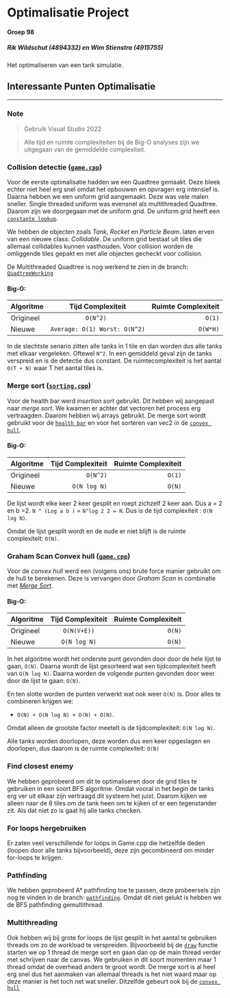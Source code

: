 # Optimalisatie Project
#### Groep 98
##### Rik Wildschut (4894332) en Wim Stienstra (4915755)
Het optimaliseren van een tank simulatie.




## Interessante Punten Optimalisatie
---
### Note
> Gebruik Visual Studio 2022

> Alle tijd en ruimte complexiteiten bij de Big-O analyses zijn we uitgegaan van de gemiddelde complexiteit. 


### **Collision detectie ([`game.cpp`](./game.cpp#L389))**
Voor de eerste optimalisatie hadden we een Quadtree gemaakt. Deze bleek echter niet heel erg snel omdat het opbouwen en opvragen erg intensief is.
Daarna hebben we een uniform grid aangemaakt. Deze was vele malen sneller. Single threaded uniform was evensnel als multithreaded Quadtree.
Daarom zijn we doorgegaan met de uniform grid. 
De uniform grid heeft een [`constante lookup`](./collision_grid.cpp#L30). 

We hebben de objecten zoals *Tank*, *Rocket* en *Particle Beam*. laten erven van een nieuwe class: *Collidable*. De uniform grid bestaat uit tiles die allemaal collidables kunnen vasthouden. Voor collision worden de omliggende tiles gepakt en met alle objecten gecheckt voor collision.

De Multithreaded Quadtree is nog werkend te zien in de branch: [`QuadtreeWorking`](https://github.com/NHLStenden-HBO-ICT-SE/periode-2---optimalisatie-p2-groep-98/tree/QuadtreeWorking)
#### **Big-O**:
| Algoritme        | Tijd Complexiteit          | Ruimte Complexiteit  |
| ------------- |:-------------:| -----:|
| Origineel     | `O(N^2) `                     | `O(1)`
| Nieuwe        | `Average: O(1) Worst: O(N^2)`                      | `O(W*H)` |

In de slechtste senario zitten alle tanks in 1 tile en dan worden dus alle tanks met elkaar vergeleken. Oftewel `N^2`.
In een gemiddeld geval zijn de tanks verspreid en is de detectie dus constant.
De ruimtecomplexiteit is het aantal `O(T + N)` waar T het aantal tiles is.


### **Merge sort ([`sorting.cpp`](./sorting.cpp#L169))**
Voor de health bar werd *insertion sort* gebruikt. Dit hebben wij aangepast naar *merge sort*.
We kwamen er achter dat vectoren het process erg vertraagden. Daarom hebben wij arrays gebruikt. De merge sort wordt gebruikt voor de [`health bar`](./game.cpp#L626) en voor het sorteren van vec2 in de [`convex hull`](./game.cpp#L252).


#### **Big-O**:

| Algoritme        | Tijd Complexiteit         | Ruimte Complexiteit  |
| ------------- |-------------:| -----:|
| Origineel     | `O(N^2)`        | `O(1)`  |
| Nieuwe        | `O(N log N)`    | `O(N)`  |

De lijst wordt elke keer 2 keer gesplit en roept zichzelf 2 keer aan. 
Dus a = 2 en b =2. `N ^ (Log a b )` = `N^log 2 2 = N`. Dus is de tijd complexiteit : `O(N log N)`.

Omdat de lijst gesplit wordt en de oude er niet blijft is de ruimte complexiteit: `O(N)`.



### **Graham Scan Convex hull ([`game.cpp`](./game.cpp#L227))**
Voor de *convex hull* werd een (volgens ons) brute force manier gebruikt om de hull te berekenen.
Deze is vervangen door *Graham Scan* in combinatie met [*Merge Sort*](./sorting.cpp#L103).

#### **Big-O**:

| Algoritme        | Tijd Complexiteit         | Ruimte Complexiteit  |
| ------------- |:-------------:| -----:|
| Origineel     | `O(N(V+E))` | `O(N)` |
| Nieuwe        | `O(N log N)` |   `O(N)` |

In het algoritme wordt het onderste punt gevonden door door de hele lijst te gaan, `O(N)`. Daarna wordt de lijst gesorteerd wat een tijdcomplexiteit heeft van `O(N log N)`. Daarna worden de volgende punten gevonden door weer door de lijst te gaan: `O(N)`. 

En ten slotte worden de punten verwerkt wat ook weer `O(N)` is. Door alles te combineren krijgen we:
- `O(N) + O(N log N) + O(N) + O(N)`. 

Omdat alleen de grootste factor meetelt is de tijdcomplexiteit: `O(N log N)`.

Alle tanks worden doorlopen, deze worden dus een keer opgeslagen en doorlopen, dus daarom is de ruimte complexiteit: `O(N)`


### **Find closest enemy**
We hebben geprobeerd om dit te optimaliseren door de grid tiles te gebruiken in een soort BFS algoritme. Omdat vooral in het begin de tanks erg ver uit elkaar zijn vertraagd dit systeem het juist. Daarom kijken we alleen naar de 8 tiles om de tank heen om te kijken of er een tegenstander zit. Als dat niet zo is gaat hij alle tanks checken.

### **For loops hergebruiken**
Er zaten veel verschillende for loops in Game.cpp die hetzelfde deden (loopen door alle tanks bijvoorbeeld), deze zijn gecombineerd om minder for-loops te krijgen.

### **Pathfinding**
We hebben geprobeerd A* pathfinding toe te passen, deze probeersels zijn nog te vinden in de branch: [`pathfinding`](https://github.com/NHLStenden-HBO-ICT-SE/periode-2---optimalisatie-p2-groep-98/tree/pathfinding). Omdat dit niet gelukt is hebben we de BFS pathfinding gemultithread.


### Multithreading
Ook hebben wij bij grote for loops de lijst gesplit in het aantal te gebruiken threads om zo de workload te verspreiden. Bijvoorbeeld bij de [`draw`](./game.cpp#L626) functie starten we op 1 thread de merge sort en gaan dan op de main thread verder met schrijven naar de canvas. We gebruiken in dit soort momenten maar 1 thread omdat de overhead anders te groot wordt. De merge sort is al heel erg snel dus het aanmaken van allemaal threads is het niet waard maar op deze manier is het toch net wat sneller. Ditzelfde gebeurt ook bij de [`convex hull`](./game.cpp#L501)

